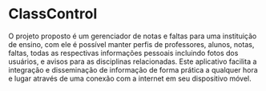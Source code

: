 # ClassControl
O projeto proposto é um gerenciador de notas e faltas para uma instituição de ensino, com ele é possível manter perfis de professores, alunos, notas, faltas, todas as respectivas informações pessoais incluindo fotos dos usuários, e avisos para as disciplinas relacionadas. Este aplicativo facilita a integração e disseminação de informação de forma prática a qualquer hora e lugar através de uma conexão com a internet em seu dispositivo móvel.
